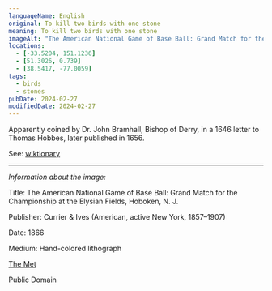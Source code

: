 ```yaml
---
languageName: English
original: To kill two birds with one stone
meaning: To kill two birds with one stone
imageAlt: "The American National Game of Base Ball: Grand Match for the Championship at the Elysian Fields, Hoboken, N. J."
locations:
  - [-33.5204, 151.1236]
  - [51.3026, 0.739]
  - [38.5417, -77.0059]
tags:
  - birds
  - stones
pubDate: 2024-02-27
modifiedDate: 2024-02-27
---
```


Apparently coined by Dr. John Bramhall, Bishop of Derry, in a 1646 letter to Thomas Hobbes, later published in 1656.

See: [wiktionary](https://en.wiktionary.org/wiki/kill_two_birds_with_one_stone)

---

_Information about the image:_

Title: The American National Game of Base Ball: Grand Match for the Championship at the Elysian Fields, Hoboken, N. J.

Publisher: Currier & Ives (American, active New York, 1857–1907)

Date: 1866

Medium: Hand-colored lithograph

[The Met](https://www.metmuseum.org/art/collection/search/834947)

Public Domain
